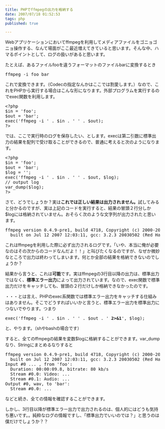 ```yaml
---
title: PHPでffmpegの出力を格納する
date: 2007/07/18 01:52:53
tags: php
published: true

---
```


<p>Webアプリケーションにおいてffmpegを利用してメディアファイルをゴニョゴニョ操作する、なんて場面がここ最近増えてきていると思います。そんな中、ハマるポイントとして、ログの扱いがあると思います。</p>

<p>たとえば、あるファイルfooを違うフォーマットのファイルbarに変換するとき</p>

<p><pre>ffmpeg -i foo bar</pre></p>

<p>これで変換できます。（Codecの指定なんかはここでは割愛します。）なので、これをPHPから実行する場合はこんな形になります。外部プログラムを実行するのでexec関数を利用します。</p>

<p><pre>
&lt;?php
$in = 'foo';
$out = 'bar';
exec('ffmpeg -i ' . $in . ' ' . $out);
?&gt;
</pre></p>

<p>では、ここで実行時のログを保存したい、とします。execは第二引数に標準出力の結果を配列で受け取ることができるので、普通に考えると次のようになります。</p>

<p><pre>
&lt;?php
$in = 'foo';
$out = 'bar';
$log = '';
exec('ffmpeg -i ' . $in . ' ' . $out, $log);
// output log
var_dump($log);
?&gt;
</pre></p>

<p>さて、どうでしょうか？実は<strong>これでは正しい結果は出力されません。</strong>試してみると分かるのですが、実は上記のコードを実行すると、結果の冒頭２行分しか$logには格納されていません。おそらく次のような文字列が出力されたと思います。</p>

<p><pre>
ffmpeg version 0.4.9-pre1, build 4718, Copyright (c) 2000-2004 Fabrice Bellard
  built on Jul 12 2007 12:03:11, gcc: 3.2.3 20030502 (Red Hat Linux 3.2.3-56.fc5)
</pre></p>
</p>

<p>これはffmpegを利用した際に必ず出力されるログです。「いや、本当に俺が必要なのはその次からのコードなんだよ！！」と叫びたくなるのですが、なぜか微妙なところで出力は終わってしまいます。何とか全部の結果を格納できないのでしょうか？</p>

<p>結果から言うと、これは<strong>可能</strong>です。実はffmpegの3行目以降の出力は、標準出力ではなく、<strong>標準エラー出力</strong>によって出力されています。なので、exec関数で標準出力だけをキャッチしても、冒頭の２行だけしか格納できなかったのです。
</p>

<p>・・・とは言え、PHPのexec系関数では標準エラー出力をキャッチする仕組みはありません。そこでどうすればいいかと言うと、標準エラー出力を標準出力につないでやります。つまり</p>

<p><pre>
exec('ffmpeg -i ' . $in . ' ' . $out . '<strong> 2>&1</strong>', $log);
</pre></p>

<p>と、やります。（shやbashの場合です）</p>

<p>すると、全てのffmpegの結果を変数$logに格納することができます。var_dumpなり、Stringにまとめるなりすると</p>

<p><pre>
ffmpeg version 0.4.9-pre1, build 4718, Copyright (c) 2000-2004 Fabrice Bellard
  built on Jul 12 2007 12:03:11, gcc: 3.2.3 20030502 (Red Hat Linux 3.2.3-56.fc5)
Input #0 ... , from 'foo':
  Duration: 00:00:09.8, bitrate: 80 kb/s
  Stream #0.0: Video: ...
  Stream #0.1: Audio: ...
Output #0, wav, to 'bar':
  Stream #0.0: ...
</pre></p>

<p>などと続き、全ての情報を確認することができます。</p>

<p>しかし、3行目以降が標準エラー出力で出力されるのは、個人的にはどうも気持ち悪いです。。純粋なログの情報ですし、「標準出力でいいのでは？」と思うのは僕だけでしょうか？？</p>
